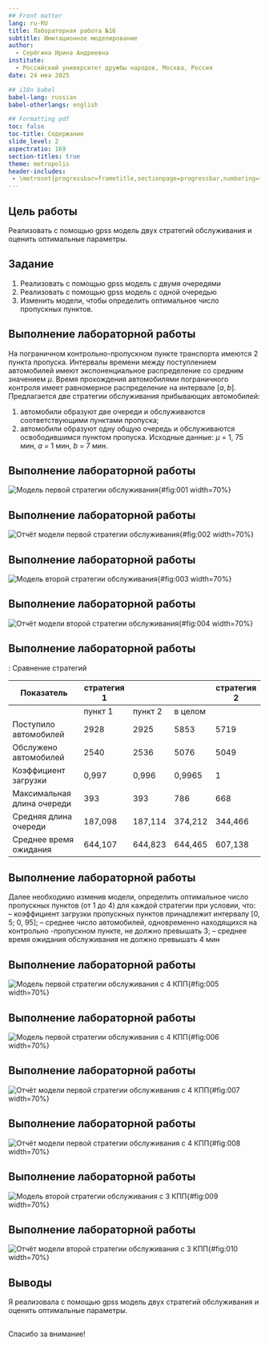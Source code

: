 ```yaml
---
## Front matter
lang: ru-RU
title: Лабораторная работа №16
subtitle: Имитационное моделирование
author:
  - Серёгина Ирина Андреевна
institute:
  - Российский университет дружбы народов, Москва, Россия
date: 24 мяа 2025

## i18n babel
babel-lang: russian
babel-otherlangs: english

## Formatting pdf
toc: false
toc-title: Содержание
slide_level: 2
aspectratio: 169
section-titles: true
theme: metropolis
header-includes:
 - \metroset{progressbar=frametitle,sectionpage=progressbar,numbering=fraction}
---
```


## Цель работы

Реализовать с помощью gpss модель двух стратегий обслуживания и оценить оптимальные параметры.

## Задание

1. Реализовать с помощью gpss модель с двумя очередями
2. Реализовать с помощью gpss модель с одной очередью
3. Изменить модели, чтобы определить оптимальное число пропускных пунктов.


## Выполнение лабораторной работы

На пограничном контрольно-пропускном пункте транспорта имеются 2 пункта
пропуска. Интервалы времени между поступлением автомобилей имеют экспоненциальное распределение со средним значением $\mu$. Время прохождения автомобилями
пограничного контроля имеет равномерное распределение на интервале $[a, b]$.
Предлагается две стратегии обслуживания прибывающих автомобилей:

1) автомобили образуют две очереди и обслуживаются соответствующими пунктами
пропуска;
2) автомобили образуют одну общую очередь и обслуживаются освободившимся
пунктом пропуска.
Исходные данные: $\mu$ = 1, 75 мин, $a$ = 1 мин, $b$ = 7 мин.

## Выполнение лабораторной работы

![Модель первой стратегии обслуживания](image/1.png){#fig:001 width=70%}

## Выполнение лабораторной работы

![Отчёт модели первой стратегии обслуживания](image/2.png){#fig:002 width=70%}

## Выполнение лабораторной работы

![Модель второй стратегии обслуживания](image/3.png){#fig:003 width=70%}

## Выполнение лабораторной работы

![Отчёт модели второй стратегии обслуживания](image/4.png){#fig:004 width=70%}

## Выполнение лабораторной работы

: Сравнение стратегий 

| Показатель                 | стратегия 1 |         |          |  стратегия 2 |
|----------------------------|-------------|---------|----------|--------------|
|                            | пункт 1     | пункт 2 | в целом  |              |
| Поступило автомобилей      | 2928        | 2925    | 5853     | 5719         |
| Обслужено автомобилей      | 2540        | 2536    | 5076     | 5049         |
| Коэффициент загрузки       | 0,997       | 0,996   | 0,9965   | 1            |
| Максимальная длина очереди | 393         | 393     | 786      | 668          |
| Средняя длина очереди      | 187,098     | 187,114 | 374,212  | 344,466      |
| Среднее время ожидания     | 644,107     | 644,823 | 644,465  | 607,138      |


## Выполнение лабораторной работы

Далее необходимо изменив модели, определить оптимальное число пропускных пунктов (от 1 до 4)
для каждой стратегии при условии, что:
– коэффициент загрузки пропускных пунктов принадлежит интервалу
[0, 5; 0, 95];
– среднее число автомобилей, одновременно находящихся на контрольно -пропускном пункте, не должно превышать 3;
– среднее время ожидания обслуживания не должно превышать 4 мин

## Выполнение лабораторной работы

![Модель первой стратегии обслуживания с 4 КПП](image/5.png){#fig:005 width=70%}

## Выполнение лабораторной работы

![Модель первой стратегии обслуживания с 4 КПП](image/6.png){#fig:006 width=70%}

## Выполнение лабораторной работы

![Отчёт модели первой стратегии обслуживания с 4 КПП](image/7.png){#fig:007 width=70%}

## Выполнение лабораторной работы

![Отчёт модели первой стратегии обслуживания с 4 КПП](image/8.png){#fig:008 width=70%}

## Выполнение лабораторной работы

![Модель второй стратегии обслуживания с 3 КПП](image/9.png){#fig:009 width=70%}

## Выполнение лабораторной работы

![Отчёт модели второй стратегии обслуживания с 3 КПП](image/10.png){#fig:010 width=70%}


## Выводы

Я реализовала с помощью gpss модель двух стратегий обслуживания и оценить оптимальные параметры.

##

Спасибо за внимание!


